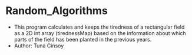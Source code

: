 # Random_Algorithms
* This program calculates and keeps the tiredness of a rectangular
field as a 2D int array (tirednessMap) based on the information about which parts of the field has been planted in the
previous years. 
* Author: Tuna Cinsoy
